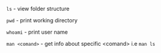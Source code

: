 `ls` - view folder structure

`pwd` - print working directory

`whoami` - print user name

`man <comand>` - get info about specific \<comand\> i.e `man ls`
